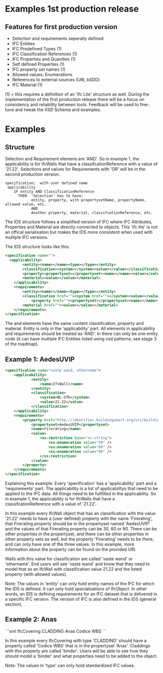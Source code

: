 
# Examples 1st production release


## Features for first production version
 
 * Selection and requirements seperatly defined
 * IFC Entities
 * IFC Predefined Types (1)
 * IFC Classification References (1)
 * IFC Properties and Quanities (1)
 * Self defined Properties (1)
 * IFC property set names (1)
 * Allowed values: Enumerations
 * References to external sources (URI, bSDD)
 * IFC Material (1)
 
(1) = this requires a definition of an 'ifc Lite' structure as well. 
During the implementation of the first production release there will be a focus on consistency and reliability between tools. 
Feedback will be used to fine-tune and tweak the XSD Schema and examples. 
 
# Examples
 
## Structure
 
Selection and Requirement elemens are 'AND'. 
So in example 1, the applicability is for IfcWalls that have a classifcationReference with a value of '21.22'. 
Selections and values for Requirements with 'OR' will be in the second production version. 

```
specification;  with user defined name
 applicability
    IF entity AND ClassificationReference
      THEN  'Selection' has to have:
			entity, property, with propertysetName, propertyName, allowed value, etc.
			AND
			Another property, material, classifcationReference, etc.
```

The IDS structure follows a simplified version of IFC where IFC Attributes, Properties and Material are directly connected to objects.
This 'ifc lite' is not an offical serialisation but makes the IDS more consistent when used with multiple IFC versions. 
 
The IDS structure looks like this: 
```xml
<specification name="">
  <applicability>
		<entity><name></name><type></type></entity>
		<classification><system></system><value></value></classification>
	  	<property><propertyset></propertyset><name></name><value></value></property>
		<material><value></value></material>
    </applicability>
    <requirements>
		<entity><name></name><type></type></entity>
		<classification href=""><system href=""></system><value></value></classification>
	    	<property href=""><propertyset></propertyset><name></name><value></value></property>
		<material href=""><value></value></material>
    </requirements>
</specification>
```

The <applicability> and <requirements> elements have the same content classification, property and material. Entity is only in the 'applicability' part.
All elements in applicability and requirements should be treated as 'AND'. 
In <requirements> there can only be one entity node (it can have multiple IFC Entities listed using xsd patterns; see stage 3 of the roadmap).


## Example 1: AedesUVIP

```xml
<specification name="vaste wand, othername">
	<applicability>
			<entity>
				<name>IfcWall</name>
			</entity>
			<classification>
				<system>NL-Sfb</system>
				<value>21.22</value>
			</classification>
	</applicability>
	<requirements>
		<property href="http://identifier.buildingsmart.org/uri/buildingsmart/ifc-4.3/prop/FireRating">
			<propertyset>AedesUVIP</propertyset>
			<name>Firerating</name>
			<value>
				<xs:restriction base="xs:string">
					<xs:enumeration value="30" />
					<xs:enumeration value="60" />
					<xs:enumeration value="90" />
				</xs:restriction>
			</value>
		</property>
	</requirements>
</specification>
```

Explaining this example:
Every 'specification' has a 'applicability' part and a 'requirements' part. 
The applicability is a list of applicabilitys that need to be applied to the IFC data. 
All things need to be fullfilled in the applicability. So in example 1, the applicability is for IfcWalls that have a classifcationReference with a value of '21.22'. 
 
In this example every IfcWall object that has an classification with the value '21.22' needs to have a (user defined) property with the name 'Firerating', that Firerating property should be in the propertyset named 'AedesUVIP' and the values of that Firerating property can be 30, 60 or 90.
There can be other properties in the propertyset, and there can be other properties in other property sets as well, but the property 'Firerating' needs to be there, and can only have one of the three values. 
In this example, more information about the property can be found on the provided URI. 

Walls with this value for classification are called 'vaste wand' or 'othername'. End users will see 'vaste wand' and know that they need to model that as an IfcWall with classification value 21.22 and the listed property (with allowed values).

Note: The values in 'entity' can only hold entity names of the IFC for which the IDS is defined. It can only hold specialisations of IfcObject.
In other words, an IDS is defining requirements for an IFC dataset that is delivered in a specific IFC version. The version of IFC is also defined in the IDS (general section).

## Example 2: Anas

<specification name="binder">
```xml
	<applicability>
		<entity>
			<name>IfcCovering</name>
			<type>CLADDING</type>
		</entity>
	</applicability>
	<requirements>
		<property>
			<propertyset>Anas</propertyset>
			<name>Codice WBS</name>
		</property>
		<material optional="yes">
			<value>
				<xs:restriction base="xs:string">
					<xs:enumeration value="Concrete" />
					<xs:enumeration value="Wood" />
					<xs:enumeration value="Other" />
				</xs:restriction>
			</value>
		</material>
	</requirements>
</specification>
```

In this example every IfcCovering with type 'CLADDING' should have a property called 'Codice WBS' that is in the propertyset 'Anas'.
Claddings with this property are called 'binder'. Users will be able to see how they should model a 'binder' and what properties need to be added to the object. 

Note: The values in 'type' can only hold standardized IFC values.


